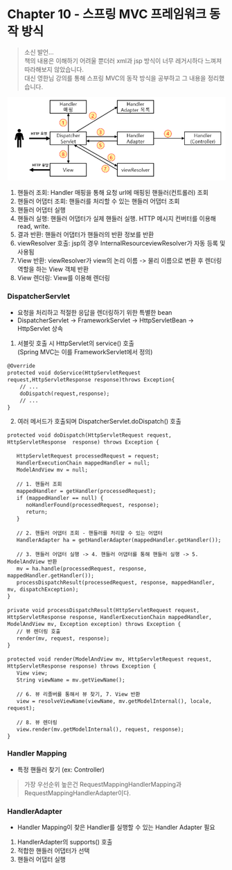 # Chapter 10 - 스프링 MVC 프레임워크 동작 방식

> 소신 발언...  
> 책의 내용은 이해하기 어려울 뿐더러 xml과 jsp 방식이 너무 레거시하다 느껴져 따라해보지 않았습니다.  
> 대신 영한님 강의를 통해 스프링 MVC의 동작 방식을 공부하고 그 내용을 정리했습니다.

![](./img/spring_mvc.png)

1. 핸들러 조회: Handler 매핑을 통해 요청 url에 매핑된 핸들러(컨트롤러) 조회
2. 핸들러 어댑터 조회: 핸들러를 처리할 수 있는 핸들러 어댑터 조회
3. 핸들러 어댑터 실행
4. 핸들러 실행: 핸들러 어댑터가 실제 핸들러 실행. HTTP 메시지 컨버터를 이용해 read, write.
5. 결과 반환: 핸들러 어댑터가 핸들러의 반환 정보를 반환
6. viewResolver 호출: jsp의 경우 InternalResourceviewResolver가 자동 등록 및 사용됨
7. View 반환: viewResolver가 view의 논리 이름 -> 물리 이름으로 변환 후 렌더링 역할을 하는 View 객체 반환
8. View 렌더링: View를 이용해 렌더링

### DispatcherServlet

- 요청을 처리하고 적절한 응답을 렌더링하기 위한 특별한 bean
- DispatcherServlet -> FrameworkServlet -> HttpServletBean -> HttpServlet 상속

1. 서블릿 호출 시 HttpServlet의 service() 호출  
   (Spring MVC는 이를 FrameworkServlet에서 정의)

```
@Override
protected void doService(HttpServletRequest request,HttpServletResponse response)throws Exception{
    // ...
    doDispatch(request,response);
    // ...
}
```

2. 여러 메서드가 호출되며 DispatcherServlet.doDispatch() 호출

```
protected void doDispatch(HttpServletRequest request, HttpServletResponse  response) throws Exception {
   
   HttpServletRequest processedRequest = request;
   HandlerExecutionChain mappedHandler = null;
   ModelAndView mv = null;
   
   // 1. 핸들러 조회
   mappedHandler = getHandler(processedRequest);
   if (mappedHandler == null) {
      noHandlerFound(processedRequest, response);
      return;
   }
   
   // 2. 핸들러 어댑터 조회 - 핸들러를 처리할 수 있는 어댑터
   HandlerAdapter ha = getHandlerAdapter(mappedHandler.getHandler());
   
   // 3. 핸들러 어댑터 실행 -> 4. 핸들러 어댑터를 통해 핸들러 실행 -> 5. ModelAndView 반환
   mv = ha.handle(processedRequest, response, mappedHandler.getHandler());
   processDispatchResult(processedRequest, response, mappedHandler, mv, dispatchException);
}

private void processDispatchResult(HttpServletRequest request, HttpServletResponse response, HandlerExecutionChain mappedHandler, ModelAndView mv, Exception exception) throws Exception {
   // 뷰 렌더링 호출
   render(mv, request, response);
}

protected void render(ModelAndView mv, HttpServletRequest request, HttpServletResponse response) throws Exception {
   View view;
   String viewName = mv.getViewName();
   
   // 6. 뷰 리졸버를 통해서 뷰 찾기, 7. View 반환
   view = resolveViewName(viewName, mv.getModelInternal(), locale, request);
   
   // 8. 뷰 렌더링
   view.render(mv.getModelInternal(), request, response);
}
```

### Handler Mapping

- 특정 핸들러 찾기 (ex: Controller)

> 가장 우선순위 높은건 RequestMappingHandlerMapping과 RequestMappingHandlerAdapter이다.

### HandlerAdapter

- Handler Mapping이 찾은 Handler를 실행할 수 있는 Handler Adapter 필요

1. HandlerAdapter의 supports() 호출
2. 적합한 핸들러 어댑터가 선택
3. 핸들러 어댑터 실행